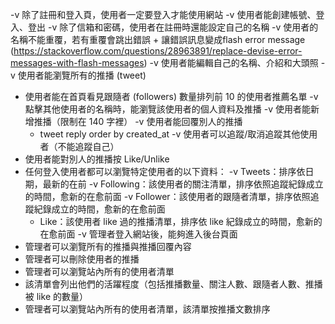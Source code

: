 -v 除了註冊和登入頁，使用者一定要登入才能使用網站
-v 使用者能創建帳號、登入、登出
-v 除了信箱和密碼，使用者在註冊時還能設定自己的名稱
-v 使用者的名稱不能重覆，若有重覆會跳出錯誤
    + 讓錯誤訊息變成flash error message (https://stackoverflow.com/questions/28963891/replace-devise-error-messages-with-flash-messages)
-v 使用者能編輯自己的名稱、介紹和大頭照
-v 使用者能瀏覽所有的推播 (tweet)
- 使用者能在首頁看見跟隨者 (followers) 數量排列前 10 的使用者推薦名單
-v 點擊其他使用者的名稱時，能瀏覽該使用者的個人資料及推播
-v 使用者能新增推播（限制在 140 字裡）
-v 使用者能回覆別人的推播
    + tweet reply order by created_at 
-v 使用者可以追蹤/取消追蹤其他使用者（不能追蹤自己）
- 使用者能對別人的推播按 Like/Unlike
- 任何登入使用者都可以瀏覽特定使用者的以下資料：
    -v Tweets：排序依日期，最新的在前
    -v Following：該使用者的關注清單，排序依照追蹤紀錄成立的時間，愈新的在愈前面
    -v Follower：該使用者的跟隨者清單，排序依照追蹤紀錄成立的時間，愈新的在愈前面
    - Like：該使用者 like 過的推播清單，排序依 like 紀錄成立的時間，愈新的在愈前面
-v 管理者登入網站後，能夠進入後台頁面 
- 管理者可以瀏覽所有的推播與推播回覆內容
- 管理者可以刪除使用者的推播
- 管理者可以瀏覽站內所有的使用者清單
- 該清單會列出他們的活躍程度（包括推播數量、關注人數、跟隨者人數、推播被 like 的數量）
- 管理者可以瀏覽站內所有的使用者清單，該清單按推播文數排序



